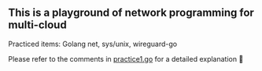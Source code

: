 ## This is a playground of network programming for multi-cloud
Practiced items: Golang net, sys/unix, wireguard-go

Please refer to the comments in [practice1.go](https://github.com/hermitkim1/golang-net-playground/blob/master/main.go) for a detailed explanation :pray:
